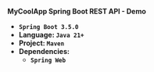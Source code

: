 **MyCoolApp Spring Boot REST API - Demo**

- **`Spring Boot 3.5.0`**
- **Language: `Java 21+`**
- **Project: `Maven`**
- **Dependencies:**
  - **`Spring Web`**

